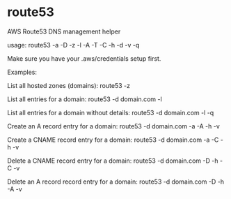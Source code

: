 # route53
AWS Route53 DNS management helper

usage: route53 -a -D -z -l -A -T -C -h -d -v -q

Make sure you have your .aws/credentials setup first.

Examples:

List all hosted zones (domains):
	route53 -z

List all entries for a domain:
	route53 -d domain.com -l

List all entries for a domain without details:
	route53 -d domain.com -l -q

Create an A record entry for a domain:
	route53 -d domain.com -a -A -h <hostname> -v <ip>

Create a CNAME record entry for a domain:
	route53 -d domain.com -a -C -h <hostname> -v <cname value>

Delete a CNAME record entry for a domain:
	route53 -d domain.com -D -h <hostname> -C -v <cname value>

Delete an A record record entry for a domain:
	route53 -d domain.com -D -h <hostname> -A -v <ip>

